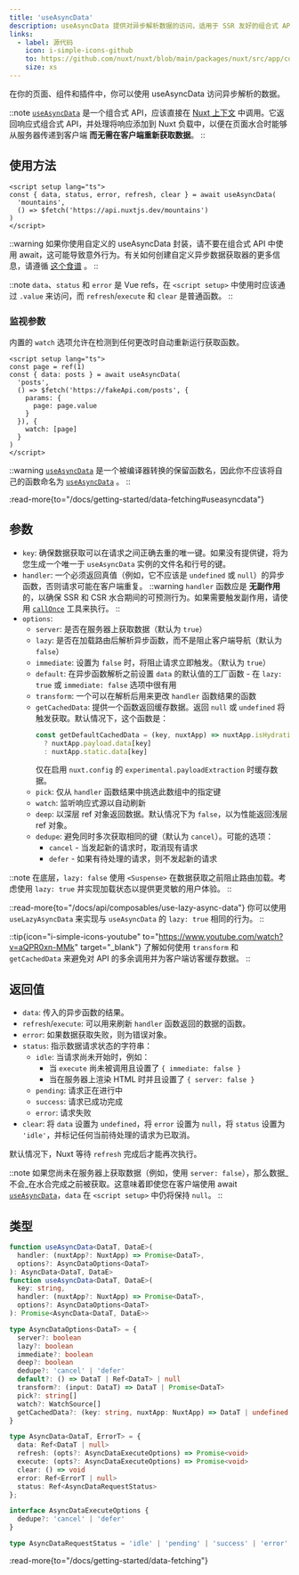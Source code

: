 ```yaml
---
title: 'useAsyncData'
description: useAsyncData 提供对异步解析数据的访问，适用于 SSR 友好的组合式 API。
links:
  - label: 源代码
    icon: i-simple-icons-github
    to: https://github.com/nuxt/nuxt/blob/main/packages/nuxt/src/app/composables/asyncData.ts
    size: xs
---
```


在你的页面、组件和插件中，你可以使用 useAsyncData 访问异步解析的数据。

::note
[`useAsyncData`](/docs/api/composables/use-async-data) 是一个组合式 API，应该直接在 [Nuxt 上下文](/docs/guide/going-further/nuxt-app#the-nuxt-context) 中调用。它返回响应式组合式 API，并处理将响应添加到 Nuxt 负载中，以便在页面水合时能够从服务器传递到客户端 **而无需在客户端重新获取数据**。
::

## 使用方法

```vue [pages/index.vue]
<script setup lang="ts">
const { data, status, error, refresh, clear } = await useAsyncData(
  'mountains',
  () => $fetch('https://api.nuxtjs.dev/mountains')
)
</script>
```

::warning
如果你使用自定义的 useAsyncData 封装，请不要在组合式 API 中使用 await，这可能导致意外行为。有关如何创建自定义异步数据获取器的更多信息，请遵循 [这个食谱](/docs/guide/recipes/custom-usefetch#custom-usefetch) 。
::

::note
`data`、`status` 和 `error` 是 Vue refs，在 `<script setup>` 中使用时应该通过 `.value` 来访问，而 `refresh`/`execute` 和 `clear` 是普通函数。
::

### 监视参数

内置的 `watch` 选项允许在检测到任何更改时自动重新运行获取函数。

```vue [pages/index.vue]
<script setup lang="ts">
const page = ref(1)
const { data: posts } = await useAsyncData(
  'posts',
  () => $fetch('https://fakeApi.com/posts', {
    params: {
      page: page.value
    }
  }), {
    watch: [page]
  }
)
</script>
```

::warning
[`useAsyncData`](/docs/api/composables/use-async-data) 是一个被编译器转换的保留函数名，因此你不应该将自己的函数命名为 [`useAsyncData`](/docs/api/composables/use-async-data) 。
::

:read-more{to="/docs/getting-started/data-fetching#useasyncdata"}

## 参数

- `key`: 确保数据获取可以在请求之间正确去重的唯一键。如果没有提供键，将为您生成一个唯一于 `useAsyncData` 实例的文件名和行号的键。
- `handler`: 一个必须返回真值（例如，它不应该是 `undefined` 或 `null`）的异步函数，否则请求可能在客户端重复。
::warning
`handler` 函数应是 **无副作用** 的，以确保 SSR 和 CSR 水合期间的可预测行为。如果需要触发副作用，请使用 [`callOnce`](/docs/api/utils/call-once) 工具来执行。
::
- `options`:
  - `server`: 是否在服务器上获取数据（默认为 `true`）
  - `lazy`: 是否在加载路由后解析异步函数，而不是阻止客户端导航（默认为 `false`）
  - `immediate`: 设置为 `false` 时，将阻止请求立即触发。（默认为 `true`）
  - `default`: 在异步函数解析之前设置 `data` 的默认值的工厂函数 - 在 `lazy: true` 或 `immediate: false` 选项中很有用
  - `transform`: 一个可以在解析后用来更改 `handler` 函数结果的函数
  - `getCachedData`: 提供一个函数返回缓存数据。返回 `null` 或 `undefined` 将触发获取。默认情况下，这个函数是：
    ```ts
    const getDefaultCachedData = (key, nuxtApp) => nuxtApp.isHydrating 
      ? nuxtApp.payload.data[key] 
      : nuxtApp.static.data[key]
    ```
    仅在启用 `nuxt.config` 的 `experimental.payloadExtraction` 时缓存数据。
  - `pick`: 仅从 `handler` 函数结果中挑选此数组中的指定键
  - `watch`: 监听响应式源以自动刷新
  - `deep`: 以深层 ref 对象返回数据。默认情况下为 `false`，以为性能返回浅层 ref 对象。
  - `dedupe`: 避免同时多次获取相同的键（默认为 `cancel`）。可能的选项：
    - `cancel` - 当发起新的请求时，取消现有请求
    - `defer` - 如果有待处理的请求，则不发起新的请求

::note
在底层，`lazy: false` 使用 `<Suspense>` 在数据获取之前阻止路由加载。考虑使用 `lazy: true` 并实现加载状态以提供更灵敏的用户体验。
::

::read-more{to="/docs/api/composables/use-lazy-async-data"}
你可以使用 `useLazyAsyncData` 来实现与 `useAsyncData` 的 `lazy: true` 相同的行为。
::

::tip{icon="i-simple-icons-youtube" to="https://www.youtube.com/watch?v=aQPR0xn-MMk" target="_blank"}
了解如何使用 `transform` 和 `getCachedData` 来避免对 API 的多余调用并为客户端访客缓存数据。
::

## 返回值

- `data`: 传入的异步函数的结果。
- `refresh`/`execute`: 可以用来刷新 `handler` 函数返回的数据的函数。
- `error`: 如果数据获取失败，则为错误对象。
- `status`: 指示数据请求状态的字符串：
  - `idle`: 当请求尚未开始时，例如：
    - 当 `execute` 尚未被调用且设置了 `{ immediate: false }`
    - 当在服务器上渲染 HTML 时并且设置了 `{ server: false }`
  - `pending`: 请求正在进行中
  - `success`: 请求已成功完成
  - `error`: 请求失败
- `clear`: 将 `data` 设置为 `undefined`，将 `error` 设置为 `null`，将 `status` 设置为 `'idle'`，并标记任何当前待处理的请求为已取消。

默认情况下，Nuxt 等待 `refresh` 完成后才能再次执行。

::note
如果您尚未在服务器上获取数据（例如，使用 `server: false`），那么数据_不会_在水合完成之前被获取。这意味着即使您在客户端使用 await [`useAsyncData`](/docs/api/composables/use-async-data)，`data` 在 `<script setup>` 中仍将保持 `null`。
::

## 类型

```ts [Signature]
function useAsyncData<DataT, DataE>(
  handler: (nuxtApp?: NuxtApp) => Promise<DataT>,
  options?: AsyncDataOptions<DataT>
): AsyncData<DataT, DataE>
function useAsyncData<DataT, DataE>(
  key: string,
  handler: (nuxtApp?: NuxtApp) => Promise<DataT>,
  options?: AsyncDataOptions<DataT>
): Promise<AsyncData<DataT, DataE>>

type AsyncDataOptions<DataT> = {
  server?: boolean
  lazy?: boolean
  immediate?: boolean
  deep?: boolean
  dedupe?: 'cancel' | 'defer'
  default?: () => DataT | Ref<DataT> | null
  transform?: (input: DataT) => DataT | Promise<DataT>
  pick?: string[]
  watch?: WatchSource[]
  getCachedData?: (key: string, nuxtApp: NuxtApp) => DataT | undefined
}

type AsyncData<DataT, ErrorT> = {
  data: Ref<DataT | null>
  refresh: (opts?: AsyncDataExecuteOptions) => Promise<void>
  execute: (opts?: AsyncDataExecuteOptions) => Promise<void>
  clear: () => void
  error: Ref<ErrorT | null>
  status: Ref<AsyncDataRequestStatus>
};

interface AsyncDataExecuteOptions {
  dedupe?: 'cancel' | 'defer'
}

type AsyncDataRequestStatus = 'idle' | 'pending' | 'success' | 'error'
```

:read-more{to="/docs/getting-started/data-fetching"}
